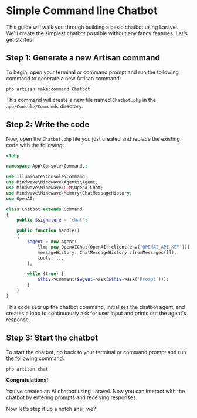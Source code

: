 # Simple Command line Chatbot

This guide will walk you through building a basic chatbot using Laravel. We'll create the simplest chatbot possible
without any fancy features. Let's get started!

## Step 1: Generate a new Artisan command

To begin, open your terminal or command prompt and run the following command to generate a new Artisan command:

```shell
php artisan make:command Chatbot
```

This command will create a new file named `Chatbot.php` in the `app/Console/Commands` directory.

## Step 2: Write the code

Now, open the `Chatbot.php` file you just created and replace the existing code with the following:

```php
<?php

namespace App\Console\Commands;

use Illuminate\Console\Command;
use Mindwave\Mindwave\Agents\Agent;
use Mindwave\Mindwave\LLM\OpenAIChat;
use Mindwave\Mindwave\Memory\ChatMessageHistory;
use OpenAI;

class Chatbot extends Command
{
    public $signature = 'chat';

    public function handle()
    {
        $agent = new Agent(
            llm: new OpenAIChat(OpenAI::client(env('OPENAI_API_KEY'))),
            messageHistory: ChatMessageHistory::fromMessages([]),
            tools: [],
        );

        while (true) {
            $this->comment($agent->ask($this->ask('Prompt')));
        }
    }
}
```

This code sets up the chatbot command, initializes the chatbot agent, and creates a loop to continuously ask for user
input and prints out the agent's response.

## Step 3: Start the chatbot

To start the chatbot, go back to your terminal or command prompt and run the following command:

```shell
php artisan chat
```

**Congratulations!**

You've created an AI chatbot using Laravel. Now you can interact with the chatbot by entering prompts
and receiving responses.

Now let's step it up a notch shall we?

